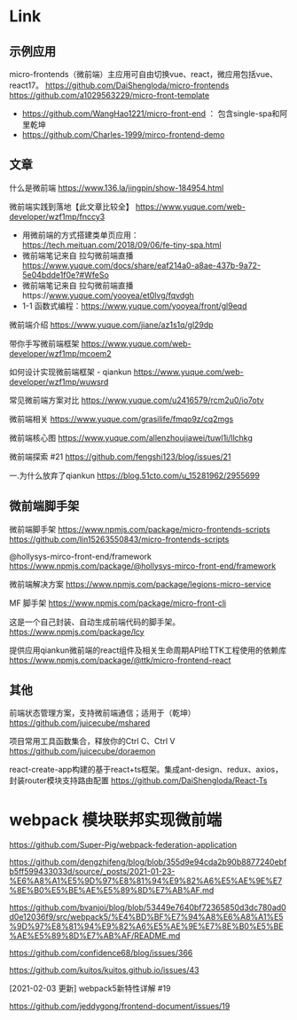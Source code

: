 # Link


## 示例应用

micro-frontends（微前端）主应用可自由切换vue、react，微应用包括vue、react17。
https://github.com/DaiShengloda/micro-frontends
https://github.com/a1029563229/micro-front-template

- https://github.com/WangHao1221/micro-front-end ： 包含single-spa和阿里乾坤
- https://github.com/Charles-1999/mirco-frontend-demo

## 文章

什么是微前端
https://www.136.la/jingpin/show-184954.html

微前端实践到落地【此文章比较全】
https://www.yuque.com/web-developer/wzf1mp/fnccy3


- 用微前端的方式搭建类单页应用：https://tech.meituan.com/2018/09/06/fe-tiny-spa.html
- 微前端笔记来自 拉勾微前端直播 https://www.yuque.com/docs/share/eaf214a0-a8ae-437b-9a72-5e04bdde1f0e?#WfeSo
- 微前端笔记来自 拉勾微前端直播https://www.yuque.com/yooyea/et0lvg/fqvdgh
- 1-1 函数式编程：https://www.yuque.com/yooyea/front/gl9eqd

微前端介绍
https://www.yuque.com/jiane/az1s1q/gl29dp

带你手写微前端框架
https://www.yuque.com/web-developer/wzf1mp/mcoem2

如何设计实现微前端框架 - qiankun
https://www.yuque.com/web-developer/wzf1mp/wuwsrd

常见微前端方案对比
https://www.yuque.com/u2416579/rcm2u0/io7otv

微前端相关
https://www.yuque.com/grasilife/fmqo9z/cq2mgs

微前端核心图
https://www.yuque.com/allenzhoujiawei/tuwl1i/llchkg

微前端探索 #21
https://github.com/fengshi123/blog/issues/21

一.为什么放弃了qiankun
https://blog.51cto.com/u_15281962/2955699


## 微前端脚手架


微前端脚手架
https://www.npmjs.com/package/micro-frontends-scripts
https://github.com/lin15263550843/micro-frontends-scripts

@hollysys-mirco-front-end/framework
https://www.npmjs.com/package/@hollysys-mirco-front-end/framework

微前端解决方案
https://www.npmjs.com/package/legions-micro-service

MF 脚手架
https://www.npmjs.com/package/micro-front-cli


这是一个自己封装、自动生成前端代码的脚手架。
https://www.npmjs.com/package/lcy

提供应用qiankun微前端的react组件及相关生命周期API给TTK工程使用的依赖库
https://www.npmjs.com/package/@ttk/micro-frontend-react


## 其他

前端状态管理方案，支持微前端通信；适用于（乾坤）
https://github.com/juicecube/mshared

项目常用工具函数集合，释放你的Ctrl C、Ctrl V
https://github.com/juicecube/doraemon


react-create-app构建的基于react+ts框架。集成ant-design、redux、axios，封装router模块支持路由配置
https://github.com/DaiShengloda/React-Ts



# webpack 模块联邦实现微前端


https://github.com/Super-Pig/webpack-federation-application

https://github.com/dengzhifeng/blog/blob/355d9e94cda2b90b8877240ebfb5ff599433033d/source/_posts/2021-01-23-%E6%A8%A1%E5%9D%97%E8%81%94%E9%82%A6%E5%AE%9E%E7%8E%B0%E5%BE%AE%E5%89%8D%E7%AB%AF.md


https://github.com/bvanjoi/blog/blob/53449e7640bf72365850d3dc780ad0d0e12036f9/src/webpack5/%E4%BD%BF%E7%94%A8%E6%A8%A1%E5%9D%97%E8%81%94%E9%82%A6%E5%AE%9E%E7%8E%B0%E5%BE%AE%E5%89%8D%E7%AB%AF/README.md

https://github.com/confidence68/blog/issues/366

https://github.com/kuitos/kuitos.github.io/issues/43

[2021-02-03 更新] webpack5新特性详解 #19

https://github.com/jeddygong/frontend-document/issues/19
